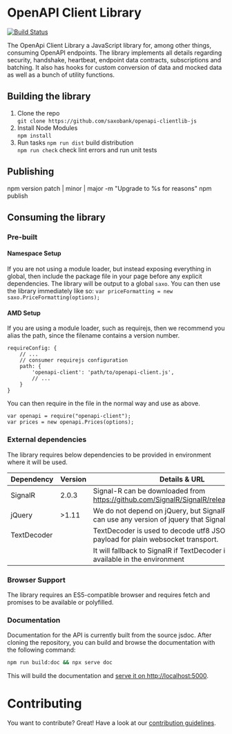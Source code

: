 # OpenAPI Client Library

[![Build Status](https://travis-ci.org/SaxoBank/openapi-clientlib-js.svg?branch=master)](https://travis-ci.org/SaxoBank/openapi-clientlib-js)

The OpenApi Client Library a JavaScript library for, among other things, consuming OpenAPI endpoints. 
The library implements all details regarding security, handshake, heartbeat, endpoint data contracts, subscriptions and batching. 
It also has hooks for custom conversion of data and mocked data as well as a bunch of utility functions.

## Building the library

1. Clone the repo  
`git clone https://github.com/saxobank/openapi-clientlib-js`
2. Install Node Modules  
`npm install`
4. Run tasks
`npm run dist` build distribution  
`npm run check` check lint errors and run unit tests

## Publishing

npm version patch | minor | major -m "Upgrade to %s for reasons"
npm publish

## Consuming the library

### Pre-built
#### Namespace Setup
If you are not using a module loader, but instead exposing everything in global, then include the package file in your page before any explicit dependencies.
The library will be output to a global `saxo`. You can then use the library immediately like so: 
`var priceFormatting = new saxo.PriceFormatting(options);`

#### AMD Setup
If you are using a module loader, such as requirejs, then we recommend you alias the path, since the filename contains a version number.
```
requireConfig: {
    // ...
    // consumer requirejs configuration
    path: {
        'openapi-client': 'path/to/openapi-client.js',
        // ...
    }
}
```
You can then require in the file in the normal way and use as above.
```
var openapi = require("openapi-client");
var prices = new openapi.Prices(options);
```

### External dependencies
The library requires below dependencies to be provided in environment where it will be used.

|Dependency |Version                 |Details & URL |
|-----------|------------------------|--------------|
|SignalR    |2.0.3                   |Signal-R can be downloaded from https://github.com/SignalR/SignalR/releases/tag/2.0.3.|
|jQuery     |>1.11                   |We do not depend on jQuery, but SignalR does. You can use any version of jquery that SignalR supports.|
|TextDecoder|                        |TextDecoder is used to decode utf8 JSON string payload for plain websocket transport. |
|           |                        |It will fallback to SignalR if TextDecoder is not available in the environment|

### Browser Support
The library requires an ES5-compatible browser and requires fetch and promises to be available or polyfilled.

### Documentation

Documentation for the API is currently built from the source jsdoc. After cloning the repository, you can build and browse the documentation with the following command:

```bash
npm run build:doc && npx serve doc
```

This will build the documentation and [serve it on http://localhost:5000](http://localhost:5000).

# Contributing

You want to contribute? Great! Have a look at our [contribution guidelines](CONTRIBUTING.md).
